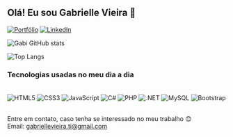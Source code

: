 ## Olá! Eu sou Gabrielle Vieira 🥰

[![Portfólio](https://img.shields.io/website?label=Portifólio&style=for-the-badge&url=https://portfolio-gabriellevieira-2e1.netlify.app/)](https://portfolio-gabriellevieira-2e1.netlify.app/) 
[![LinkedIn](https://img.shields.io/badge/LinkedIn-0077B5?style=for-the-badge&logo=linkedin&logoColor=white)](https://www.linkedin.com/in/gabriellevieira-ti/)



![Gabi GitHub stats](https://github-readme-stats.vercel.app/api?username=GabrielleVieira&show_icons=true&theme=cobalt)

![Top Langs](https://github-readme-stats.vercel.app/api/top-langs/?username=GabrielleVieira&langs_count=5)

### Tecnologias usadas no meu dia a dia
<div style="display:inline_block" ><br/>
    <img align="center" alt="HTML5" src="https://img.shields.io/badge/HTML5-E34F26?style=for-the-badge&logo=html5&logoColor=white"/>
    <img align="center" alt="CSS3" src="https://img.shields.io/badge/CSS3-1572B6?style=for-the-badge&logo=css3&logoColor=white"/>
    <img align="center" alt="JavaScript" src="https://img.shields.io/badge/JavaScript-323330?style=for-the-badge&logo=javascript&logoColor=F7DF1E"/>
  <img align="center" alt="C#" src="https://img.shields.io/badge/C%23-239120?style=for-the-badge&logo=c-sharp&logoColor=white"/>
  <img align="center" alt="PHP" src="https://img.shields.io/badge/PHP-777BB4?style=for-the-badge&logo=php&logoColor=white"/> 
  <img align="center" alt=".NET" src="https://img.shields.io/badge/.NET-5C2D91?style=for-the-badge&logo=.net&logoColor=white"/> 
   <img align="center" alt="MySQL" src="https://img.shields.io/badge/MySQL-00000F?style=for-the-badge&logo=mysql&logoColor=white"/>
  <img align="center" alt="Bootstrap" src="https://img.shields.io/badge/Bootstrap-563D7C?style=for-the-badge&logo=bootstrap&logoColor=white"/>
</div> <br/>



Entre em contato, caso tenha se interessado no meu trabalho 😊 <br/>
Email: gabriellevieira.ti@gmail.com


